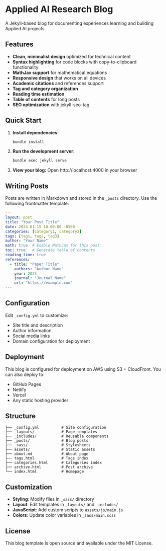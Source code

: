 # Applied AI Research Blog

A Jekyll-based blog for documenting experiences learning and building Applied AI projects.

## Features

- **Clean, minimalist design** optimized for technical content
- **Syntax highlighting** for code blocks with copy-to-clipboard functionality
- **MathJax support** for mathematical equations
- **Responsive design** that works on all devices
- **Academic citations** and references support
- **Tag and category organization**
- **Reading time estimation**
- **Table of contents** for long posts
- **SEO optimization** with jekyll-seo-tag

## Quick Start

1. **Install dependencies:**
   ```bash
   bundle install
   ```

2. **Run the development server:**
   ```bash
   bundle exec jekyll serve
   ```

3. **View your blog:**
   Open http://localhost:4000 in your browser

## Writing Posts

Posts are written in Markdown and stored in the `_posts` directory. Use the following frontmatter template:

```yaml
---
layout: post
title: "Your Post Title"
date: 2024-01-15 10:00:00 -0500
categories: [category1, category2]
tags: [tag1, tag2, tag3]
author: "Your Name"
math: true  # Enable MathJax for this post
toc: true   # Generate table of contents
reading_time: true
references:
  - title: "Paper Title"
    authors: "Author Name"
    year: 2023
    journal: "Journal Name"
    url: "https://example.com"
---
```

## Configuration

Edit `_config.yml` to customize:
- Site title and description
- Author information
- Social media links
- Domain configuration for deployment

## Deployment

This blog is configured for deployment on AWS using S3 + CloudFront. You can also deploy to:
- GitHub Pages
- Netlify
- Vercel
- Any static hosting provider

## Structure

```
├── _config.yml          # Site configuration
├── _layouts/            # Page templates
├── _includes/           # Reusable components
├── _posts/              # Blog posts
├── _sass/               # Stylesheets
├── assets/              # Static assets
├── about.md             # About page
├── tags.html            # Tags index
├── categories.html      # Categories index
├── archive.html         # Post archive
└── index.html           # Homepage
```

## Customization

- **Styling**: Modify files in `_sass/` directory
- **Layout**: Edit templates in `_layouts/` and `_includes/`
- **JavaScript**: Add custom scripts to `assets/js/main.js`
- **Colors**: Update color variables in `_sass/main.scss`

## License

This blog template is open source and available under the MIT License.